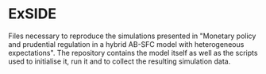 # ExSIDE
Files necessary to reproduce the simulations presented in "Monetary policy and prudential regulation in a hybrid 
AB-SFC model with heterogeneous expectations". The repository contains the model itself as well as the scripts used
to initialise it, run it and to collect the resulting simulation data.

